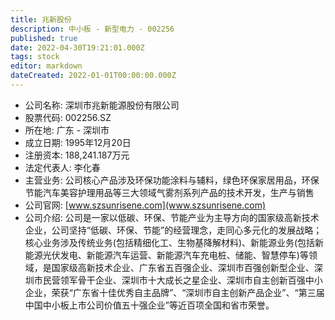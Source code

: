 ```yaml
---
title: 兆新股份
description: 中小板 - 新型电力 - 002256
published: true
date: 2022-04-30T19:21:01.000Z
tags: stock
editor: markdown
dateCreated: 2022-01-01T00:00:00.000Z
---
```


- 公司名称: 深圳市兆新能源股份有限公司
- 股票代码: 002256.SZ
- 所在地: 广东 - 深圳市
- 成立日期: 1995年12月20日
- 注册资本: 188,241.187万元
- 法定代表人: 李化春
- 主营业务: 公司核心产品涉及环保功能涂料与辅料，绿色环保家居用品，环保节能汽车美容护理用品等三大领域气雾剂系列产品的技术开发，生产与销售
- 公司官网: [www.szsunrisene.com](www.szsunrisene.com)
- 公司介绍: 公司是一家以低碳、环保、节能产业为主导方向的国家级高新技术企业，公司坚持“低碳、环保、节能”的经营理念，走同心多元化的发展战略；核心业务涉及传统业务(包括精细化工、生物基降解材料)、新能源业务(包括新能源光伏发电、新能源汽车运营、新能源汽车充电桩、储能、智慧停车)等领域，是国家级高新技术企业、广东省五百强企业、深圳市百强创新型企业、深圳市民营领军骨干企业、深圳市十大成长之星企业、深圳市自主创新百强中小企业，荣获“广东省十佳优秀自主品牌”、“深圳市自主创新产品企业”、“第三届中国中小板上市公司价值五十强企业”等近百项全国和省市荣誉。


